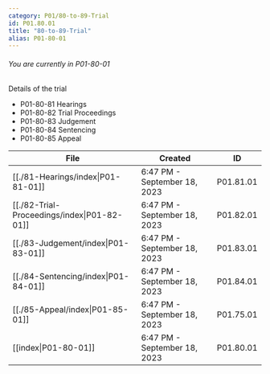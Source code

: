```yaml
---
category: P01/80-to-89-Trial
id: P01.80.01
title: "80-to-89-Trial"
alias: P01-80-01
---
```

###### You are currently in P01-80-01

Details of the trial

- P01-80-81 Hearings
- P01-80-82 Trial Proceedings
- P01-80-83 Judgement
-  P01-80-84 Sentencing
-  P01-80-85 Appeal

| File                                                                                                   | Created                      | ID        |
| ------------------------------------------------------------------------------------------------------ | ---------------------------- | --------- |
| [[./81-Hearings/index\|P01-81-01]]          | 6:47 PM - September 18, 2023 | P01.81.01 |
| [[./82-Trial-Proceedings/index\|P01-82-01]] | 6:47 PM - September 18, 2023 | P01.82.01 |
| [[./83-Judgement/index\|P01-83-01]]         | 6:47 PM - September 18, 2023 | P01.83.01 |
| [[./84-Sentencing/index\|P01-84-01]]        | 6:47 PM - September 18, 2023 | P01.84.01 |
| [[./85-Appeal/index\|P01-85-01]]            | 6:47 PM - September 18, 2023 | P01.75.01 |
| [[index\|P01-80-01]]                      | 6:47 PM - September 18, 2023 | P01.80.01 |


